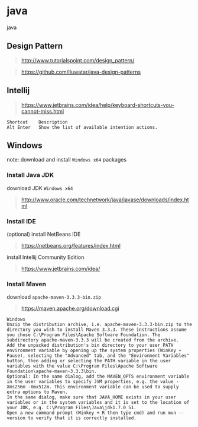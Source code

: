 # java
java

## Design Pattern

> http://www.tutorialspoint.com/design_pattern/

> https://github.com/iluwatar/java-design-patterns


## Intellij

> https://www.jetbrains.com/idea/help/keyboard-shortcuts-you-cannot-miss.html

```
Shortcut	Description
Alt Enter	Show the list of available intention actions.
```

## Windows

note: download and install `Windows x64` packages

### Install Java JDK

download JDK `Windows x64`

> http://www.oracle.com/technetwork/java/javase/downloads/index.html

### Install IDE

(optional) install NetBeans IDE

> https://netbeans.org/features/index.html

install Intellij Community Edition

> https://www.jetbrains.com/idea/

### Install Maven

download `apache-maven-3.3.3-bin.zip`

> https://maven.apache.org/download.cgi

```
Windows
Unzip the distribution archive, i.e. apache-maven-3.3.3-bin.zip to the directory you wish to install Maven 3.3.3. These instructions assume you chose C:\Program Files\Apache Software Foundation. The subdirectory apache-maven-3.3.3 will be created from the archive.
Add the unpacked distribution's bin directory to your user PATH environment variable by opening up the system properties (WinKey + Pause), selecting the "Advanced" tab, and the "Environment Variables" button, then adding or selecting the PATH variable in the user variables with the value C:\Program Files\Apache Software Foundation\apache-maven-3.3.3\bin.
Optional: In the same dialog, add the MAVEN_OPTS environment variable in the user variables to specify JVM properties, e.g. the value -Xms256m -Xmx512m. This environment variable can be used to supply extra options to Maven.
In the same dialog, make sure that JAVA_HOME exists in your user variables or in the system variables and it is set to the location of your JDK, e.g. C:\Program Files\Java\jdk1.7.0_51.
Open a new command prompt (Winkey + R then type cmd) and run mvn --version to verify that it is correctly installed.
```
